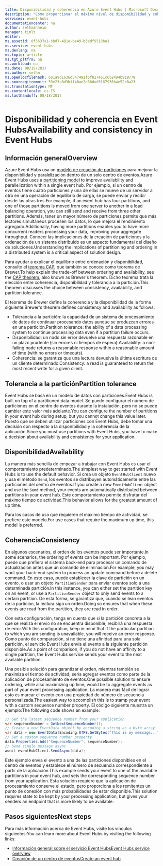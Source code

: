 ```yaml
---
title: Disponibilidad y coherencia en Azure Event Hubs | Microsoft Docs
description: "Cómo proporcionar el máximo nivel de disponibilidad y coherencia con Azure Event Hubs mediante el uso de particiones."
services: event-hubs
documentationcenter: na
author: sethmanheim
manager: timlt
editor: 
ms.assetid: 8f3637a1-bbd7-481e-be49-b3adf9510ba1
ms.service: event-hubs
ms.devlang: na
ms.topic: article
ms.tgt_pltfrm: na
ms.workload: na
ms.date: 08/15/2017
ms.author: sethm
ms.openlocfilehash: 681a9d1636d547492f6f827461c6b2494b918778
ms.sourcegitcommit: 50e23e8d3b1148ae2d36dad3167936b4e52c8a23
ms.translationtype: MT
ms.contentlocale: es-ES
ms.lasthandoff: 08/18/2017
---
```

# <a name="availability-and-consistency-in-event-hubs"></a><span data-ttu-id="73d8b-103">Disponibilidad y coherencia en Event Hubs</span><span class="sxs-lookup"><span data-stu-id="73d8b-103">Availability and consistency in Event Hubs</span></span>

## <a name="overview"></a><span data-ttu-id="73d8b-104">Información general</span><span class="sxs-lookup"><span data-stu-id="73d8b-104">Overview</span></span>
<span data-ttu-id="73d8b-105">Azure Event Hubs usa un [modelo de creación de particiones](event-hubs-features.md#partitions) para mejorar la disponibilidad y paralelización dentro de un solo centro de eventos.</span><span class="sxs-lookup"><span data-stu-id="73d8b-105">Azure Event Hubs uses a [partitioning model](event-hubs-features.md#partitions) to improve availability and parallelization within a single event hub.</span></span> <span data-ttu-id="73d8b-106">Por ejemplo, si un centro de eventos tiene cuatro particiones y una de ellas se mueve de un servidor a otro en una operación de equilibrio de carga, se puede enviar y recibir desde las otras tres.</span><span class="sxs-lookup"><span data-stu-id="73d8b-106">For example, if an event hub has four partitions, and one of those partitions is moved from one server to another in a load balancing operation, you can still send and receive from three other partitions.</span></span> <span data-ttu-id="73d8b-107">Además, tener un mayor número de particiones permite que más lectores simultáneos procesen los datos, lo que mejora el rendimiento agregado.</span><span class="sxs-lookup"><span data-stu-id="73d8b-107">Additionally, having more partitions enables you to have more concurrent readers processing your data, improving your aggregate throughput.</span></span> <span data-ttu-id="73d8b-108">Conocer las implicaciones de la creación de particiones y la ordenación de un sistema distribuido es un aspecto fundamental del diseño de soluciones.</span><span class="sxs-lookup"><span data-stu-id="73d8b-108">Understanding the implications of partitioning and ordering in a distributed system is a critical aspect of solution design.</span></span>

<span data-ttu-id="73d8b-109">Para ayudar a explicar el equilibrio entre ordenación y disponibilidad, consulte el [teorema CAP](https://en.wikipedia.org/wiki/CAP_theorem), que también se conoce como teorema de Brewer.</span><span class="sxs-lookup"><span data-stu-id="73d8b-109">To help explain the trade-off between ordering and availability, see the [CAP theorem](https://en.wikipedia.org/wiki/CAP_theorem), also known as Brewer's theorem.</span></span> <span data-ttu-id="73d8b-110">Dicho teorema trata la elección entre coherencia, disponibilidad y tolerancia a la partición.</span><span class="sxs-lookup"><span data-stu-id="73d8b-110">This theorem discusses the choice between consistency, availability, and partition tolerance.</span></span>

<span data-ttu-id="73d8b-111">El teorema de Brewer define la coherencia y la disponibilidad de la forma siguiente:</span><span class="sxs-lookup"><span data-stu-id="73d8b-111">Brewer's theorem defines consistency and availability as follows:</span></span>
* <span data-ttu-id="73d8b-112">Tolerancia a la partición: la capacidad de un sistema de procesamiento de datos de continuar procesando datos aunque se produzcan errores en una partición.</span><span class="sxs-lookup"><span data-stu-id="73d8b-112">Partition tolerance: the ability of a data processing system to continue processing data even if a partition failure occurs.</span></span>
* <span data-ttu-id="73d8b-113">Disponibilidad: un nodo sin error devuelve una respuesta razonable en un plazo prudente (sin errores ni tiempos de espera).</span><span class="sxs-lookup"><span data-stu-id="73d8b-113">Availability: a non-failing node returns a reasonable response within a reasonable amount of time (with no errors or timeouts).</span></span>
* <span data-ttu-id="73d8b-114">Coherencia: se garantiza que una lectura devuelva la última escritura de un cliente determinado.</span><span class="sxs-lookup"><span data-stu-id="73d8b-114">Consistency: a read is guaranteed to return the most recent write for a given client.</span></span>

## <a name="partition-tolerance"></a><span data-ttu-id="73d8b-115">Tolerancia a la partición</span><span class="sxs-lookup"><span data-stu-id="73d8b-115">Partition tolerance</span></span>
<span data-ttu-id="73d8b-116">Event Hubs se basa en un modelo de datos con particiones.</span><span class="sxs-lookup"><span data-stu-id="73d8b-116">Event Hubs is built on top of a partitioned data model.</span></span> <span data-ttu-id="73d8b-117">Se puede configurar el número de particiones en el centro de eventos durante la instalación, pero no se puede cambiar este valor más adelante.</span><span class="sxs-lookup"><span data-stu-id="73d8b-117">You can configure the number of partitions in your event hub during setup, but you cannot change this value later.</span></span> <span data-ttu-id="73d8b-118">Puesto que se deben utilizar particiones con Event Hubs, debe tomar una decisión con respecto a la disponibilidad y la coherencia de la aplicación.</span><span class="sxs-lookup"><span data-stu-id="73d8b-118">Since you must use partitions with Event Hubs, you have to make a decision about availability and consistency for your application.</span></span>

## <a name="availability"></a><span data-ttu-id="73d8b-119">Disponibilidad</span><span class="sxs-lookup"><span data-stu-id="73d8b-119">Availability</span></span>
<span data-ttu-id="73d8b-120">La manera más sencilla de empezar a trabajar con Event Hubs es usar el comportamiento predeterminado.</span><span class="sxs-lookup"><span data-stu-id="73d8b-120">The simplest way to get started with Event Hubs is to use the default behavior.</span></span> <span data-ttu-id="73d8b-121">Si crea un objeto `EventHubClient` nuevo y usa el método `Send`, los eventos se distribuyen automáticamente entre las particiones del centro de eventos.</span><span class="sxs-lookup"><span data-stu-id="73d8b-121">If you create a new `EventHubClient` object and use the `Send` method, your events are automatically distributed between partitions in your event hub.</span></span> <span data-ttu-id="73d8b-122">Este comportamiento permite disfrutar del máximo tiempo de actividad.</span><span class="sxs-lookup"><span data-stu-id="73d8b-122">This behavior allows for the greatest amount of up time.</span></span>

<span data-ttu-id="73d8b-123">Para los casos de uso que requieren el máximo tiempo de actividad, se prefiere este modelo.</span><span class="sxs-lookup"><span data-stu-id="73d8b-123">For use cases that require the maximum up time, this model is preferred.</span></span>

## <a name="consistency"></a><span data-ttu-id="73d8b-124">Coherencia</span><span class="sxs-lookup"><span data-stu-id="73d8b-124">Consistency</span></span>
<span data-ttu-id="73d8b-125">En algunos escenarios, el orden de los eventos puede ser importante.</span><span class="sxs-lookup"><span data-stu-id="73d8b-125">In some scenarios, the ordering of events can be important.</span></span> <span data-ttu-id="73d8b-126">Por ejemplo, puede que prefiera el sistema back-end para procesar un comando de actualización antes que un comando de eliminación.</span><span class="sxs-lookup"><span data-stu-id="73d8b-126">For example, you may want your back-end system to process an update command before a delete command.</span></span> <span data-ttu-id="73d8b-127">En este caso, puede establecer la clave de partición en un evento, o usar un objeto `PartitionSender` para enviar eventos solo a una determinada partición.</span><span class="sxs-lookup"><span data-stu-id="73d8b-127">In this instance, you can either set the partition key on an event, or use a `PartitionSender` object to only send events to a certain partition.</span></span> <span data-ttu-id="73d8b-128">De esta forma, se garantiza que, cuando se lean eventos de la partición, la lectura siga un orden.</span><span class="sxs-lookup"><span data-stu-id="73d8b-128">Doing so ensures that when these events are read from the partition, they are read in order.</span></span>

<span data-ttu-id="73d8b-129">Con esta configuración, tenga en cuenta que si la partición concreta a la que se realiza el envío no se encuentra disponible, recibirá una respuesta de error.</span><span class="sxs-lookup"><span data-stu-id="73d8b-129">With this configuration, keep in mind that if the particular partition to which you are sending is unavailable, you will receive an error response.</span></span> <span data-ttu-id="73d8b-130">Como punto de comparación, si no tiene una afinidad para una sola partición, el servicio Event Hubs envía el evento a la siguiente partición disponible.</span><span class="sxs-lookup"><span data-stu-id="73d8b-130">As a point of comparison, if you do not have an affinity to a single partition, the Event Hubs service sends your event to the next available partition.</span></span>

<span data-ttu-id="73d8b-131">Una posible solución para garantizar el orden, mientras también se maximiza el tiempo de actividad, sería agregar eventos como parte de la aplicación de procesamiento de eventos.</span><span class="sxs-lookup"><span data-stu-id="73d8b-131">One possible solution to ensure ordering, while also maximizing up time, would be to aggregate events as part of your event processing application.</span></span> <span data-ttu-id="73d8b-132">La manera más fácil de lograr esto es marcar el evento con una propiedad de número de secuencia personalizada.</span><span class="sxs-lookup"><span data-stu-id="73d8b-132">The easiest way to accomplish this is to stamp your event with a custom sequence number property.</span></span> <span data-ttu-id="73d8b-133">El código siguiente muestra un ejemplo:</span><span class="sxs-lookup"><span data-stu-id="73d8b-133">The following code shows an example:</span></span>

```csharp
// Get the latest sequence number from your application
var sequenceNumber = GetNextSequenceNumber();
// Create a new EventData object by encoding a string as a byte array
var data = new EventData(Encoding.UTF8.GetBytes("This is my message..."));
// Set a custom sequence number property
data.Properties.Add("SequenceNumber", sequenceNumber);
// Send single message async
await eventHubClient.SendAsync(data);
```

<span data-ttu-id="73d8b-134">Este ejemplo envía el evento a una de las particiones disponibles en el centro de eventos y establece el número de secuencia correspondiente a partir de la aplicación.</span><span class="sxs-lookup"><span data-stu-id="73d8b-134">This example sends your event to one of the available partitions in your event hub, and sets the corresponding sequence number from your application.</span></span> <span data-ttu-id="73d8b-135">Esta solución requiere que la aplicación de procesamiento conserve el estado, pero proporciona a los remitentes un punto de conexión con más probabilidades de estar disponible.</span><span class="sxs-lookup"><span data-stu-id="73d8b-135">This solution requires state to be kept by your processing application, but gives your senders an endpoint that is more likely to be available.</span></span>

## <a name="next-steps"></a><span data-ttu-id="73d8b-136">Pasos siguientes</span><span class="sxs-lookup"><span data-stu-id="73d8b-136">Next steps</span></span>
<span data-ttu-id="73d8b-137">Para más información acerca de Event Hubs, visite los vínculos siguientes:</span><span class="sxs-lookup"><span data-stu-id="73d8b-137">You can learn more about Event Hubs by visiting the following links:</span></span>

* [<span data-ttu-id="73d8b-138">Información general sobre el servicio Event Hubs</span><span class="sxs-lookup"><span data-stu-id="73d8b-138">Event Hubs service overview</span></span>](event-hubs-what-is-event-hubs.md)
* [<span data-ttu-id="73d8b-139">Creación de un centro de eventos</span><span class="sxs-lookup"><span data-stu-id="73d8b-139">Create an event hub</span></span>](event-hubs-create.md)
